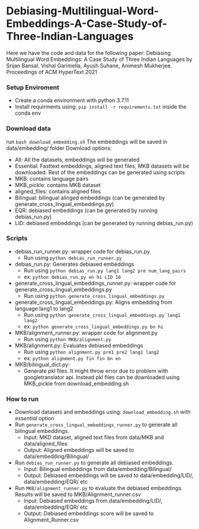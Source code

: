 # Debiasing-Multilingual-Word-Embeddings-A-Case-Study-of-Three-Indian-Languages
Here we have the code and data for the following paper: Debiasing Multilingual Word Embeddings: A Case Study of Three Indian Languages by Srijan Bansal, Vishal Garimella, Ayush Suhane, Animesh Mukherjee. Proceedings of ACM HyperText 2021

### Setup Enviroment
- Create a conda environment with python 3.7.11
- Install requirments using: `pip install -r requirements.txt` inside the conda env

### Download data
run `bash download_embedding.sh`
The embeddings will be saved in data/embedding/ folder 
Download options:
- All: All the datasets, embeddings will be generated
- Essential: Fasttext embeddings, aligned text files, MKB datasets will be downloaded. Rest of the embeddings can be generated using scripts
- MKB: contains language pairs
- MKB_pickle: contains MKB dataset
- aligned_files: contains aligned files
- Bilingual: bilingual alinged embeddings (can be generated by generate_cross_lingual_embeddings.py)
- EQR: debiased embeddings (can be generated by running debias_run.py) 
- LID: debiased embeddings (can be generated by running debias_run.py)

### Scripts
* debias_run_runner.py: wrapper code for debias_run.py. 
    * Run using `python debias_run_runner.py`
* debias_run.py: Generates debiased embeddings
    * Run using `python debias_run.py lang1 lang2 pre num_lang_pairs`
    * ex: `python debias_run.py en hi LID 10`
* generate_cross_lingual_embeddings_runner.py: wrapper code for generate_cross_lingual_embeddings.py
    * Run using `python generate_cross_lingual_embeddings.py`
* generate_cross_lingual_embeddings.py: Aligns embedding from language lang1 to lang2
    * Run using `python generate_cross_lingual_embeddings.py lang1 lang2`
    * ex: `python generate_cross_lingual_embeddings.py bn hi`
* MKB/alignment_runner.py: wrapper code for alignment.py
    * Run using `python MKB/alignment.py`
* MKB/alignment.py: Evaluates debiased embeddings
    * Run using `python alignment.py pre1 pre2 lang1 lang2`
    * ex: `python alignment.py fin fin bn en`
* MKB/bilingual_dict.py: 
    * Generate pkl files. It might throw error due to problem with googletranslator api. Instead pkl files can be downloaded using MKB_pickle from download_embedding.sh

### How to run
* Download datasets and embeddings using: `download_embedding.sh` with _essential_ option
* Run `generate_cross_lingual_embeddings_runner.py` to generate all bilingual embeddings.
    * Input: MKD dataset, aligned text files from data/MKB and data/aligned_files
    * Output: Aligned embeddings will be saved to data/embedding/Bilingual/
* Run `debias_run_runner.py` to generate all debiased embeddings. 
    * Input: Bilingual embeddings from data/embedding/Bilingual/
    * Output: Debiased embeddings will be saved to data/embedding/LID/, data/embedding/EQR/ etc
* Run `MKB/alignment_runner.py` to evaluate the debiased embeddings. Results will be saved to MKB/Alignment_runner.csv
    * Input: Debiased embeddings from data/embedding/LID/, data/embedding/EQR/ etc
    * Output: Debiased embeddings score will be saved to Alignment_Runner.csv